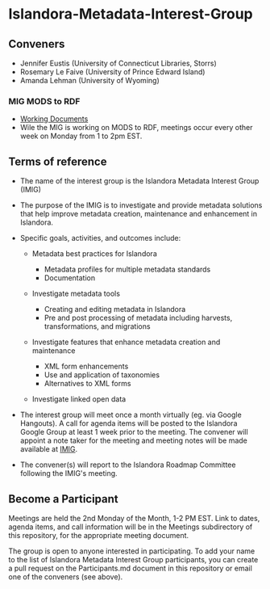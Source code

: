 # Islandora-Metadata-Interest-Group

## Conveners

* Jennifer Eustis (University of Connecticut Libraries, Storrs)
* Rosemary Le Faive (University of Prince Edward Island)
* Amanda Lehman (University of Wyoming)


### MIG MODS to RDF  
* [Working Documents](https://github.com/islandora-interest-groups/Islandora-Metadata-Interest-Group/wiki/MIG-MODS-to-RDF-Working-Documents)  
* Wile the MIG is working on MODS to RDF, meetings occur every other week on Monday from 1 to 2pm EST.

## Terms of reference

* The name of the interest group is the Islandora Metadata Interest Group (IMIG)

* The purpose of the IMIG is to investigate and provide metadata solutions that help improve metadata creation, maintenance and enhancement in Islandora.

* Specific goals, activities, and outcomes include:

  * Metadata best practices for Islandora
  
    * Metadata profiles for multiple metadata standards
	* Documentation
	
  * Investigate metadata tools
  
    * Creating and editing metadata in Islandora
	* Pre and post processing of metadata including harvests, transformations, and migrations
	
  * Investigate features that enhance metadata creation and maintenance
  
    * XML form enhancements
	* Use and application of taxonomies
	* Alternatives to XML forms
	
  * Investigate linked open data
  
 * The interest group will meet once a month virtually (eg. via Google Hangouts). A call for agenda items will be posted to the Islandora Google Group at least 1 week prior to the meeting. The convener will appoint a note taker for the meeting and meeting notes will be made available at [IMIG](https://github.com/Islandora/Islandora-Metadata-Interest-Group).
 
 * The convener(s) will report to the Islandora Roadmap Committee following the IMIG's meeting.

## Become a Participant

Meetings are held the 2nd Monday of the Month, 1-2 PM EST. Link to dates, agenda items, and call information will be in the Meetings subdirectory of this repository, for the appropriate meeting document.

The group is open to anyone interested in participating. To add your name to the list of Islandora Metadata Interest Group participants, you can create a pull request on the Participants.md document in this repository or email one of the conveners (see above).
